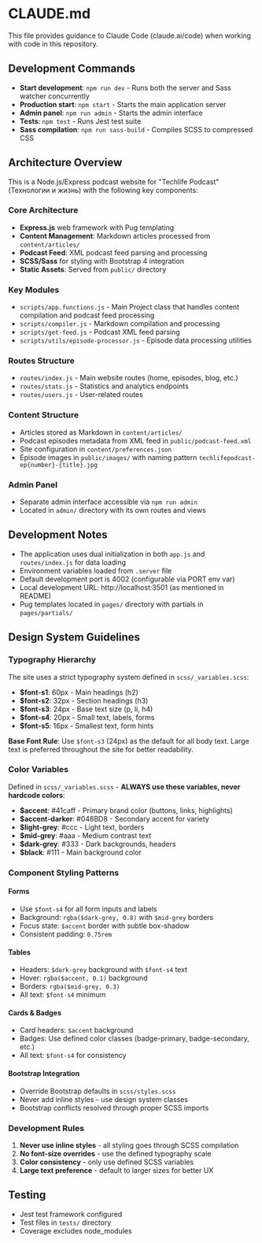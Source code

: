 # CLAUDE.md

This file provides guidance to Claude Code (claude.ai/code) when working with code in this repository.

## Development Commands

- **Start development**: `npm run dev` - Runs both the server and Sass watcher concurrently
- **Production start**: `npm start` - Starts the main application server
- **Admin panel**: `npm run admin` - Starts the admin interface
- **Tests**: `npm test` - Runs Jest test suite
- **Sass compilation**: `npm run sass-build` - Compiles SCSS to compressed CSS

## Architecture Overview

This is a Node.js/Express podcast website for "Techlife Podcast" (Технологии и жизнь) with the following key components:

### Core Architecture
- **Express.js** web framework with Pug templating
- **Content Management**: Markdown articles processed from `content/articles/`
- **Podcast Feed**: XML podcast feed parsing and processing
- **SCSS/Sass** for styling with Bootstrap 4 integration
- **Static Assets**: Served from `public/` directory

### Key Modules
- `scripts/app.functions.js` - Main Project class that handles content compilation and podcast feed processing
- `scripts/compiler.js` - Markdown compilation and processing
- `scripts/get-feed.js` - Podcast XML feed parsing
- `scripts/utils/episode-processor.js` - Episode data processing utilities

### Routes Structure
- `routes/index.js` - Main website routes (home, episodes, blog, etc.)
- `routes/stats.js` - Statistics and analytics endpoints
- `routes/users.js` - User-related routes

### Content Structure
- Articles stored as Markdown in `content/articles/`
- Podcast episodes metadata from XML feed in `public/podcast-feed.xml`
- Site configuration in `content/preferences.json`
- Episode images in `public/images/` with naming pattern `techlifepodcast-ep{number}-{title}.jpg`

### Admin Panel
- Separate admin interface accessible via `npm run admin`
- Located in `admin/` directory with its own routes and views

## Development Notes

- The application uses dual initialization in both `app.js` and `routes/index.js` for data loading
- Environment variables loaded from `.server` file
- Default development port is 4002 (configurable via PORT env var)
- Local development URL: http://localhost:3501 (as mentioned in README)
- Pug templates located in `pages/` directory with partials in `pages/partials/`

## Design System Guidelines

### Typography Hierarchy
The site uses a strict typography system defined in `scss/_variables.scss`:
- **$font-s1**: 60px - Main headings (h2)
- **$font-s2**: 32px - Section headings (h3)
- **$font-s3**: 24px - Base text size (p, li, h4)
- **$font-s4**: 20px - Small text, labels, forms
- **$font-s5**: 16px - Smallest text, form hints

**Base Font Rule**: Use `$font-s3` (24px) as the default for all body text. Large text is preferred throughout the site for better readability.

### Color Variables
Defined in `scss/_variables.scss` - **ALWAYS use these variables, never hardcode colors**:
- **$accent**: #41caff - Primary brand color (buttons, links, highlights)
- **$accent-darker**: #048BD8 - Secondary accent for variety
- **$light-grey**: #ccc - Light text, borders
- **$mid-grey**: #aaa - Medium contrast text
- **$dark-grey**: #333 - Dark backgrounds, headers
- **$black**: #111 - Main background color

### Component Styling Patterns

#### Forms
- Use `$font-s4` for all form inputs and labels
- Background: `rgba($dark-grey, 0.8)` with `$mid-grey` borders
- Focus state: `$accent` border with subtle box-shadow
- Consistent padding: `0.75rem`

#### Tables
- Headers: `$dark-grey` background with `$font-s4` text
- Hover: `rgba($accent, 0.1)` background
- Borders: `rgba($mid-grey, 0.3)`
- All text: `$font-s4` minimum

#### Cards & Badges
- Card headers: `$accent` background
- Badges: Use defined color classes (badge-primary, badge-secondary, etc.)
- All text: `$font-s4` for consistency

#### Bootstrap Integration
- Override Bootstrap defaults in `scss/styles.scss`
- Never add inline styles - use design system classes
- Bootstrap conflicts resolved through proper SCSS imports

### Development Rules
1. **Never use inline styles** - all styling goes through SCSS compilation
2. **No font-size overrides** - use the defined typography scale
3. **Color consistency** - only use defined SCSS variables
4. **Large text preference** - default to larger sizes for better UX

## Testing

- Jest test framework configured
- Test files in `tests/` directory
- Coverage excludes node_modules